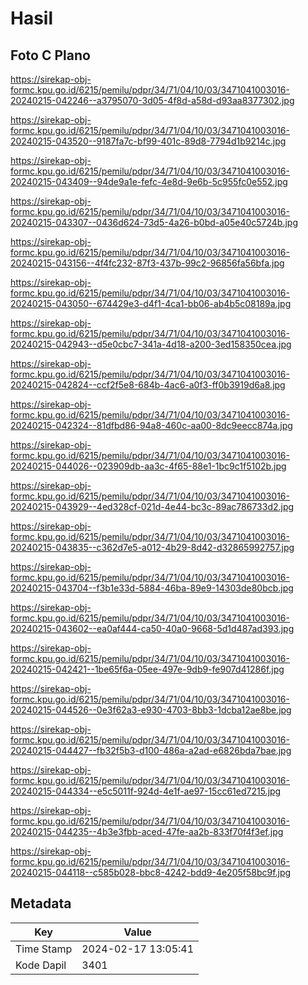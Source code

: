 # Hasil

## Foto C Plano

https://sirekap-obj-formc.kpu.go.id/6215/pemilu/pdpr/34/71/04/10/03/3471041003016-20240215-042246--a3795070-3d05-4f8d-a58d-d93aa8377302.jpg

https://sirekap-obj-formc.kpu.go.id/6215/pemilu/pdpr/34/71/04/10/03/3471041003016-20240215-043520--9187fa7c-bf99-401c-89d8-7794d1b9214c.jpg

https://sirekap-obj-formc.kpu.go.id/6215/pemilu/pdpr/34/71/04/10/03/3471041003016-20240215-043409--94de9a1e-fefc-4e8d-9e6b-5c955fc0e552.jpg

https://sirekap-obj-formc.kpu.go.id/6215/pemilu/pdpr/34/71/04/10/03/3471041003016-20240215-043307--0436d624-73d5-4a26-b0bd-a05e40c5724b.jpg

https://sirekap-obj-formc.kpu.go.id/6215/pemilu/pdpr/34/71/04/10/03/3471041003016-20240215-043156--4f4fc232-87f3-437b-99c2-96856fa56bfa.jpg

https://sirekap-obj-formc.kpu.go.id/6215/pemilu/pdpr/34/71/04/10/03/3471041003016-20240215-043050--674429e3-d4f1-4ca1-bb06-ab4b5c08189a.jpg

https://sirekap-obj-formc.kpu.go.id/6215/pemilu/pdpr/34/71/04/10/03/3471041003016-20240215-042943--d5e0cbc7-341a-4d18-a200-3ed158350cea.jpg

https://sirekap-obj-formc.kpu.go.id/6215/pemilu/pdpr/34/71/04/10/03/3471041003016-20240215-042824--ccf2f5e8-684b-4ac6-a0f3-ff0b3919d6a8.jpg

https://sirekap-obj-formc.kpu.go.id/6215/pemilu/pdpr/34/71/04/10/03/3471041003016-20240215-042324--81dfbd86-94a8-460c-aa00-8dc9eecc874a.jpg

https://sirekap-obj-formc.kpu.go.id/6215/pemilu/pdpr/34/71/04/10/03/3471041003016-20240215-044026--023909db-aa3c-4f65-88e1-1bc9c1f5102b.jpg

https://sirekap-obj-formc.kpu.go.id/6215/pemilu/pdpr/34/71/04/10/03/3471041003016-20240215-043929--4ed328cf-021d-4e44-bc3c-89ac786733d2.jpg

https://sirekap-obj-formc.kpu.go.id/6215/pemilu/pdpr/34/71/04/10/03/3471041003016-20240215-043835--c362d7e5-a012-4b29-8d42-d32865992757.jpg

https://sirekap-obj-formc.kpu.go.id/6215/pemilu/pdpr/34/71/04/10/03/3471041003016-20240215-043704--f3b1e33d-5884-46ba-89e9-14303de80bcb.jpg

https://sirekap-obj-formc.kpu.go.id/6215/pemilu/pdpr/34/71/04/10/03/3471041003016-20240215-043602--ea0af444-ca50-40a0-9668-5d1d487ad393.jpg

https://sirekap-obj-formc.kpu.go.id/6215/pemilu/pdpr/34/71/04/10/03/3471041003016-20240215-042421--1be65f6a-05ee-497e-9db9-fe907d41286f.jpg

https://sirekap-obj-formc.kpu.go.id/6215/pemilu/pdpr/34/71/04/10/03/3471041003016-20240215-044526--0e3f62a3-e930-4703-8bb3-1dcba12ae8be.jpg

https://sirekap-obj-formc.kpu.go.id/6215/pemilu/pdpr/34/71/04/10/03/3471041003016-20240215-044427--fb32f5b3-d100-486a-a2ad-e6826bda7bae.jpg

https://sirekap-obj-formc.kpu.go.id/6215/pemilu/pdpr/34/71/04/10/03/3471041003016-20240215-044334--e5c5011f-924d-4e1f-ae97-15cc61ed7215.jpg

https://sirekap-obj-formc.kpu.go.id/6215/pemilu/pdpr/34/71/04/10/03/3471041003016-20240215-044235--4b3e3fbb-aced-47fe-aa2b-833f70f4f3ef.jpg

https://sirekap-obj-formc.kpu.go.id/6215/pemilu/pdpr/34/71/04/10/03/3471041003016-20240215-044118--c585b028-bbc8-4242-bdd9-4e205f58bc9f.jpg


## Metadata

| Key        | Value               |
| ---------- | ------------------- |
| Time Stamp | 2024-02-17 13:05:41 |
| Kode Dapil | 3401                |



